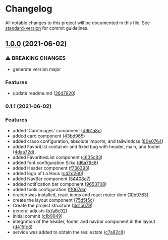 # Changelog

All notable changes to this project will be documented in this file. See [standard-version](https://github.com/conventional-changelog/standard-version) for commit guidelines.

## [1.0.0](https://github.com/Alver23/real-estates/compare/v0.1.1...v1.0.0) (2021-06-02)


### ⚠ BREAKING CHANGES

* generate version major

### Features

* update readme.md ([36d7920](https://github.com/Alver23/real-estates/commit/36d7920af23f08956199b098b24178ec350b6f5c))

### 0.1.1 (2021-06-02)


### Features

* added 'CardImages' component ([d961a8c](https://github.com/Alver23/real-estates/commit/d961a8cc4a102cfc6bccd10c79bf6b03495ab2d8))
* added card component ([43bd965](https://github.com/Alver23/real-estates/commit/43bd965ad878c77c91e3aa40bcfd49c09a594c72))
* added craco configuration, absolute imports, and tailwindcss ([80e0764](https://github.com/Alver23/real-estates/commit/80e0764502116f457438299d8d0c72c11017a956))
* added FavoriList container and fixed bug with header, main, and footer ([4daa72d](https://github.com/Alver23/real-estates/commit/4daa72d1671b8b7d7804c608d040e6bf443bff66))
* added FavoritiesList component ([c635c83](https://github.com/Alver23/real-estates/commit/c635c83725811c190372fa06c7944e6237e6caad))
* added font configuration Silka ([d6a79c8](https://github.com/Alver23/real-estates/commit/d6a79c80860383ce9ebd109af0a1ddc01a482bee))
* added Header component ([f738393](https://github.com/Alver23/real-estates/commit/f738393a540e9ab83699ba24713b4942299e3726))
* added logo of La Haus ([c42d260](https://github.com/Alver23/real-estates/commit/c42d26061b57fa7610c450c233ba121ebd6188bc))
* added NavBar component ([54408e7](https://github.com/Alver23/real-estates/commit/54408e7436cb72a8aff65d568d50ac7471c2c71e))
* added notification bar component ([9653708](https://github.com/Alver23/real-estates/commit/9653708464fe1b7c406ffea068d37f7cffd58e76))
* added tools configuration ([ff067da](https://github.com/Alver23/real-estates/commit/ff067da5ba2a73dacaf7eb81235da85460ecad4a))
* cracco was installed, react icons and react router dom ([10b9763](https://github.com/Alver23/real-estates/commit/10b976340b7a0b2510ae6afe7e8a9d3c1c6d02cf))
* create the layout component ([75d5f5c](https://github.com/Alver23/real-estates/commit/75d5f5cdd4c8df511cd880c73c7cf70924c4bdb0))
* Create the project structure ([3d15679](https://github.com/Alver23/real-estates/commit/3d1567901432922a14d455af939745cd35ebd67e))
* general adjusts ([b7a6c92](https://github.com/Alver23/real-estates/commit/b7a6c926f01e645f988ee235a5f9dc66d6765598))
* initial commit ([c1b9949](https://github.com/Alver23/real-estates/commit/c1b9949c189723df837712e107a987a19ca1efef))
* integration of the header, footer and navbar component in the layout ([d415fc3](https://github.com/Alver23/real-estates/commit/d415fc3c1775568a264adc1a0d4fd87e7b2d7c25))
* service was added to obtain the real estate ([c7a82c8](https://github.com/Alver23/real-estates/commit/c7a82c86f35dda9bb7ed24e527f65d8493eaf073))
